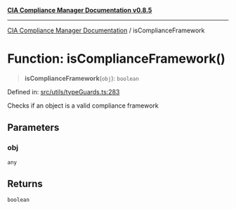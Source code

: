 [**CIA Compliance Manager Documentation v0.8.5**](../README.md)

***

[CIA Compliance Manager Documentation](../globals.md) / isComplianceFramework

# Function: isComplianceFramework()

> **isComplianceFramework**(`obj`): `boolean`

Defined in: [src/utils/typeGuards.ts:283](https://github.com/Hack23/cia-compliance-manager/blob/b799ef22d9067d09cc69eaeddf109ac9dcdce934/src/utils/typeGuards.ts#L283)

Checks if an object is a valid compliance framework

## Parameters

### obj

`any`

## Returns

`boolean`
